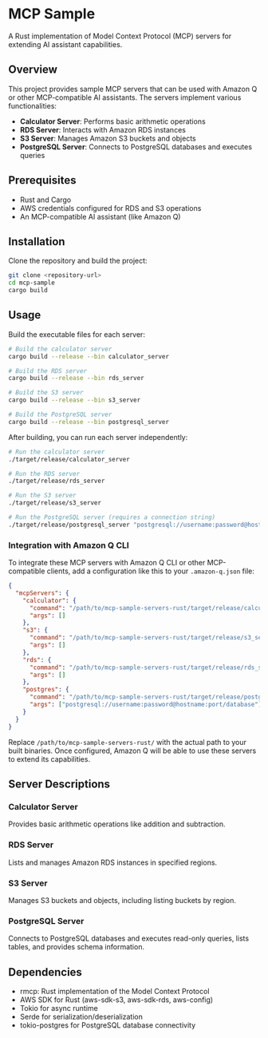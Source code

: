 # MCP Sample

A Rust implementation of Model Context Protocol (MCP) servers for extending AI assistant capabilities.

## Overview

This project provides sample MCP servers that can be used with Amazon Q or other MCP-compatible AI assistants. The servers implement various functionalities:

- **Calculator Server**: Performs basic arithmetic operations
- **RDS Server**: Interacts with Amazon RDS instances
- **S3 Server**: Manages Amazon S3 buckets and objects
- **PostgreSQL Server**: Connects to PostgreSQL databases and executes queries

## Prerequisites

- Rust and Cargo
- AWS credentials configured for RDS and S3 operations
- An MCP-compatible AI assistant (like Amazon Q)

## Installation

Clone the repository and build the project:

```bash
git clone <repository-url>
cd mcp-sample
cargo build
```

## Usage

Build the executable files for each server:

```bash
# Build the calculator server
cargo build --release --bin calculator_server

# Build the RDS server
cargo build --release --bin rds_server

# Build the S3 server
cargo build --release --bin s3_server

# Build the PostgreSQL server
cargo build --release --bin postgresql_server
```

After building, you can run each server independently:

```bash
# Run the calculator server
./target/release/calculator_server

# Run the RDS server
./target/release/rds_server

# Run the S3 server
./target/release/s3_server

# Run the PostgreSQL server (requires a connection string)
./target/release/postgresql_server "postgresql://username:password@hostname:port/database"
```

### Integration with Amazon Q CLI

To integrate these MCP servers with Amazon Q CLI or other MCP-compatible clients, add a configuration like this to your `.amazon-q.json` file:

```json
{
  "mcpServers": {
    "calculator": {
      "command": "/path/to/mcp-sample-servers-rust/target/release/calculator_server",
      "args": []
    },
    "s3": {
      "command": "/path/to/mcp-sample-servers-rust/target/release/s3_server",
      "args": []
    },
    "rds": {
      "command": "/path/to/mcp-sample-servers-rust/target/release/rds_server",
      "args": []
    },
    "postgres": {
      "command": "/path/to/mcp-sample-servers-rust/target/release/postgresql_server",
      "args": ["postgresql://username:password@hostname:port/database"]
    }
  }
}
```

Replace `/path/to/mcp-sample-servers-rust/` with the actual path to your built binaries. Once configured, Amazon Q will be able to use these servers to extend its capabilities.

## Server Descriptions

### Calculator Server

Provides basic arithmetic operations like addition and subtraction.

### RDS Server

Lists and manages Amazon RDS instances in specified regions.

### S3 Server

Manages S3 buckets and objects, including listing buckets by region.

### PostgreSQL Server

Connects to PostgreSQL databases and executes read-only queries, lists tables, and provides schema information.

## Dependencies

- rmcp: Rust implementation of the Model Context Protocol
- AWS SDK for Rust (aws-sdk-s3, aws-sdk-rds, aws-config)
- Tokio for async runtime
- Serde for serialization/deserialization
- tokio-postgres for PostgreSQL database connectivity
